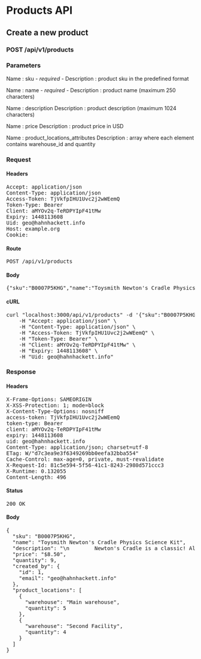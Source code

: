# Products API

## Create a new product

### POST /api/v1/products

### Parameters

Name : sku *- required -*
Description : product sku in the predefined format

Name : name *- required -*
Description : product name (maximum 250 characters)

Name : description
Description : product description (maximum 1024 characters)

Name : price
Description : product price in USD

Name : product_locations_attributes
Description : array where each element contains warehouse_id and quantity

### Request

#### Headers

<pre>Accept: application/json
Content-Type: application/json
Access-Token: TjVkfpIHU1Uvc2j2wWEemQ
Token-Type: Bearer
Client: aMYOv2q-TeRDPYIpF41tMw
Expiry: 1448113608
Uid: geo@hahnhackett.info
Host: example.org
Cookie: </pre>

#### Route

<pre>POST /api/v1/products</pre>

#### Body

<pre>{"sku":"B0007P5KHG","name":"Toysmith Newton's Cradle Physics Science Kit","description":"\n        Newton's Cradle is a classic! Also known as balance balls,\n        these steel balls keep you entertained throughout the day. Pull back\n        one or more of the balls and let them drop down.\n      ","price":8.5,"product_locations_attributes":[{"warehouse_id":1,"quantity":5},{"warehouse_id":2,"quantity":4}]}</pre>

#### cURL

<pre class="request">curl &quot;localhost:3000/api/v1/products&quot; -d &#39;{&quot;sku&quot;:&quot;B0007P5KHG&quot;,&quot;name&quot;:&quot;Toysmith Newton\u0027s Cradle Physics Science Kit&quot;,&quot;description&quot;:&quot;\n        Newton\u0027s Cradle is a classic! Also known as balance balls,\n        these steel balls keep you entertained throughout the day. Pull back\n        one or more of the balls and let them drop down.\n      &quot;,&quot;price&quot;:8.5,&quot;product_locations_attributes&quot;:[{&quot;warehouse_id&quot;:1,&quot;quantity&quot;:5},{&quot;warehouse_id&quot;:2,&quot;quantity&quot;:4}]}&#39; -X POST \
	-H &quot;Accept: application/json&quot; \
	-H &quot;Content-Type: application/json&quot; \
	-H &quot;Access-Token: TjVkfpIHU1Uvc2j2wWEemQ&quot; \
	-H &quot;Token-Type: Bearer&quot; \
	-H &quot;Client: aMYOv2q-TeRDPYIpF41tMw&quot; \
	-H &quot;Expiry: 1448113608&quot; \
	-H &quot;Uid: geo@hahnhackett.info&quot;</pre>

### Response

#### Headers

<pre>X-Frame-Options: SAMEORIGIN
X-XSS-Protection: 1; mode=block
X-Content-Type-Options: nosniff
access-token: TjVkfpIHU1Uvc2j2wWEemQ
token-type: Bearer
client: aMYOv2q-TeRDPYIpF41tMw
expiry: 1448113608
uid: geo@hahnhackett.info
Content-Type: application/json; charset=utf-8
ETag: W/&quot;d7c3ea9e3f6349269bb0eefa32bba554&quot;
Cache-Control: max-age=0, private, must-revalidate
X-Request-Id: 81c5e594-5f56-41c1-8243-2980d571ccc3
X-Runtime: 0.132055
Content-Length: 496</pre>

#### Status

<pre>200 OK</pre>

#### Body

<pre>{
  "sku": "B0007P5KHG",
  "name": "Toysmith Newton's Cradle Physics Science Kit",
  "description": "\n        Newton's Cradle is a classic! Also known as balance balls,\n        these steel balls keep you entertained throughout the day. Pull back\n        one or more of the balls and let them drop down.\n      ",
  "price": "$8.50",
  "quantity": 9,
  "created_by": {
    "id": 1,
    "email": "geo@hahnhackett.info"
  },
  "product_locations": [
    {
      "warehouse": "Main warehouse",
      "quantity": 5
    },
    {
      "warehouse": "Second Facility",
      "quantity": 4
    }
  ]
}</pre>

